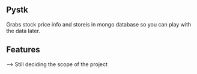 Pystk
-------------------------------------------------------

Grabs stock price info and storeis in mongo database so you can play with the data later.

Features 
-------------------------------------------------------
--> Still deciding the scope of the project
